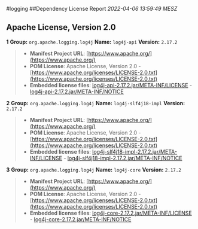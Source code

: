 
#logging
##Dependency License Report
_2022-04-06 13:59:49 MESZ_
## Apache License, Version 2.0

**1** **Group:** `org.apache.logging.log4j` **Name:** `log4j-api` **Version:** `2.17.2` 
> - **Manifest Project URL**: [https://www.apache.org/](https://www.apache.org/)
> - **POM License**: Apache License, Version 2.0 - [https://www.apache.org/licenses/LICENSE-2.0.txt](https://www.apache.org/licenses/LICENSE-2.0.txt)
> - **Embedded license files**: [log4j-api-2.17.2.jar/META-INF/LICENSE](log4j-api-2.17.2.jar/META-INF/LICENSE) 
    - [log4j-api-2.17.2.jar/META-INF/NOTICE](log4j-api-2.17.2.jar/META-INF/NOTICE)

**2** **Group:** `org.apache.logging.log4j` **Name:** `log4j-slf4j18-impl` **Version:** `2.17.2` 
> - **Manifest Project URL**: [https://www.apache.org/](https://www.apache.org/)
> - **POM License**: Apache License, Version 2.0 - [https://www.apache.org/licenses/LICENSE-2.0.txt](https://www.apache.org/licenses/LICENSE-2.0.txt)
> - **Embedded license files**: [log4j-slf4j18-impl-2.17.2.jar/META-INF/LICENSE](log4j-slf4j18-impl-2.17.2.jar/META-INF/LICENSE) 
    - [log4j-slf4j18-impl-2.17.2.jar/META-INF/NOTICE](log4j-slf4j18-impl-2.17.2.jar/META-INF/NOTICE)

**3** **Group:** `org.apache.logging.log4j` **Name:** `log4j-core` **Version:** `2.17.2` 
> - **Manifest Project URL**: [https://www.apache.org/](https://www.apache.org/)
> - **POM License**: Apache License, Version 2.0 - [https://www.apache.org/licenses/LICENSE-2.0.txt](https://www.apache.org/licenses/LICENSE-2.0.txt)
> - **Embedded license files**: [log4j-core-2.17.2.jar/META-INF/LICENSE](log4j-core-2.17.2.jar/META-INF/LICENSE) 
    - [log4j-core-2.17.2.jar/META-INF/NOTICE](log4j-core-2.17.2.jar/META-INF/NOTICE)


